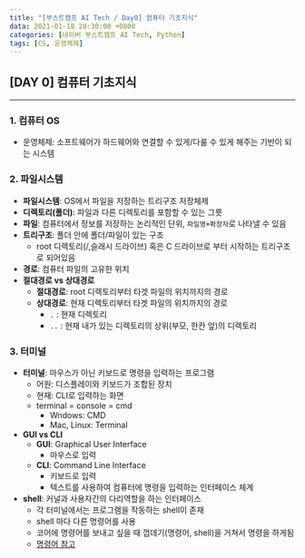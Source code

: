 ```yaml
---
title: "[부스트캠프 AI Tech / Day0] 컴퓨터 기초지식"
data: 2021-01-18 20:30:00 +0800
categories: [네이버 부스트캠프 AI Tech, Python]
tags: [CS, 운영체제]
---
```



## **[DAY 0] 컴퓨터 기초지식**

---

### 1. 컴퓨터 OS

- 운영체제: 소프트웨어가 하드웨어와 연결할 수 있게/다룰 수 있게 해주는 기반이 되는 시스템

### 2. 파일시스템

- **파일시스템**: OS에서 파일을 저장하는 트리구조 저장체제
- **디렉토리(폴더)**: 파일과 다른 디렉토리를 포함할 수 있는 그릇
- **파일**: 컴퓨터에서 정보를 저장하는 논리적인 단위, `파일명+확장자`로 나타낼 수 있음
- **트리구조**: 폴더 안에 폴더/파일이 있는 구조
  - root 디렉토리(/,슬래시 드라이브) 혹은 C 드라이브로 부터 시작하는 트리구조로 되어있음
- **경로**: 컴퓨터 파일의 고유한 위치
- **절대경로 vs 상대경로**
  - **절대경로**: root 디렉토리부터 타겟 파일의 위치까지의 경로
  - **상대경로**: 현재 디렉토리부터 타겟 파일의 위치까지의 경로
    - `.`   : 현재 디렉토리
    - `..`  : 현재 내가 있는 디렉토리의 상위(부모, 한칸 앞)의 디렉토리

### 3. 터미널

- **터미널**: 마우스가 아닌 키보드로 명령을 입력하는 프로그램
  - 어원: 디스플레이와 키보드가 조합된 장치
  - 현재: CLI로 입력하는 화면
  - terminal = console = cmd
    - Wndows: CMD
    - Mac, Linux: Terminal
- **GUI vs CLI**
  - **GUI**: Graphical User Interface
    - 마우스로 입력
  - **CLI**: Command Line Interface
    - 키보드로 입력
    - 텍스트를 사용하여 컴퓨터에 명령을 입력하는 인터페이스 체계
- **shell**: 커널과 사용자간의 다리역할을 하는 인터페이스
  - 각 터미널에서는 프로그램을 작동하는 shell이 존재
  - shell 마다 다른 명령어를 사용
  - 코어에 명령어를 보내고 싶을 때 껍데기(명령어, shell)을 거쳐서 명령을 하게됨
  - [명령어 참고](https://zetawiki.com/wiki/%EC%9C%88%EB%8F%84%EC%9A%B0_CMD_%EB%AA%85%EB%A0%B9%EC%96%B4_%EB%AA%A9%EB%A1%9D)